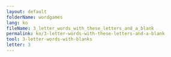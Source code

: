 ```yaml
---
layout: default
folderName: wordgames
lang: ko
fileName: 3_letter_words_with_these_letters_and_a_blank
permalink: ko/3-letter-words-with-these-letters-and-a-blank
tool: 3-letter-words-with-blanks
letter: 3
---
```

